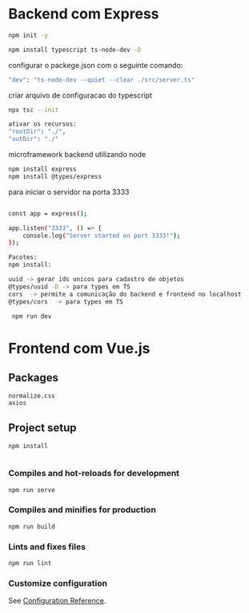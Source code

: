 # Backend com Express

```bash
npm init -y
```

```bash
npm install typescript ts-node-dev -D
```

configurar o packege.json com o seguinte comando:

```bash
"dev": "ts-node-dev --quiet --clear ./src/server.ts"
```

criar arquivo de configuracao do typescript

```bash
npx tsc --init

ativar os recursos:
"rootDir": "./",
"outDir": "./"
```

microframework backend utilizando node

```bash
npm install express
npm install @types/express
```

para iniciar o servidor na porta 3333

```bash

const app = express();

app.listen("3333", () => {
    console.log("Server started on port 3333!");
});

```

```bash
Pacotes:
npm install:

uuid -> gerar ids unicos para cadastro de objetos
@types/uuid -D -> para types em TS
cors  -> permite a comunicação do backend e frontend no localhost
@types/cors  -> para types em TS
```

```bash
 npm run dev
```

# Frontend com Vue.js

## Packages

```
normalize.css
axios
```

## Project setup

```
npm install


```

### Compiles and hot-reloads for development

```
npm run serve
```

### Compiles and minifies for production

```
npm run build
```

### Lints and fixes files

```
npm run lint
```

### Customize configuration

See [Configuration Reference](https://cli.vuejs.org/config/).

